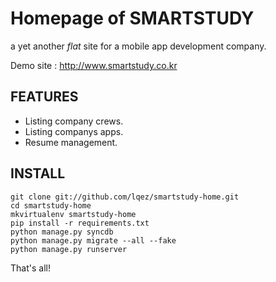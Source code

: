Homepage of SMARTSTUDY
======================

a yet another *flat* site for a mobile app development company.

Demo site : <http://www.smartstudy.co.kr>


FEATURES
--------

  - Listing company crews.
  - Listing companys apps.
  - Resume management.


INSTALL
-------

    git clone git://github.com/lqez/smartstudy-home.git
    cd smartstudy-home
    mkvirtualenv smartstudy-home
    pip install -r requirements.txt
    python manage.py syncdb
    python manage.py migrate --all --fake
    python manage.py runserver


That's all!
